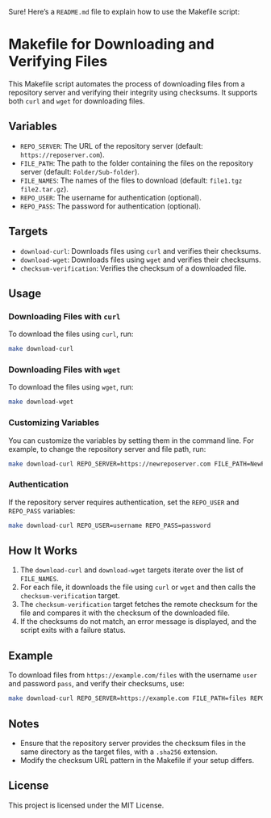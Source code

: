 Sure! Here’s a `README.md` file to explain how to use the Makefile script:

# Makefile for Downloading and Verifying Files

This Makefile script automates the process of downloading files from a repository server and verifying their integrity using checksums. It supports both `curl` and `wget` for downloading files.

## Variables

- `REPO_SERVER`: The URL of the repository server (default: `https://reposerver.com`).
- `FILE_PATH`: The path to the folder containing the files on the repository server (default: `Folder/Sub-folder`).
- `FILE_NAMES`: The names of the files to download (default: `file1.tgz file2.tar.gz`).
- `REPO_USER`: The username for authentication (optional).
- `REPO_PASS`: The password for authentication (optional).

## Targets

- `download-curl`: Downloads files using `curl` and verifies their checksums.
- `download-wget`: Downloads files using `wget` and verifies their checksums.
- `checksum-verification`: Verifies the checksum of a downloaded file.

## Usage

### Downloading Files with `curl`

To download the files using `curl`, run:

```sh
make download-curl
```

### Downloading Files with `wget`

To download the files using `wget`, run:

```sh
make download-wget
```

### Customizing Variables

You can customize the variables by setting them in the command line. For example, to change the repository server and file path, run:

```sh
make download-curl REPO_SERVER=https://newreposerver.com FILE_PATH=NewFolder/Sub-folder
```

### Authentication

If the repository server requires authentication, set the `REPO_USER` and `REPO_PASS` variables:

```sh
make download-curl REPO_USER=username REPO_PASS=password
```

## How It Works

1. The `download-curl` and `download-wget` targets iterate over the list of `FILE_NAMES`.
2. For each file, it downloads the file using `curl` or `wget` and then calls the `checksum-verification` target.
3. The `checksum-verification` target fetches the remote checksum for the file and compares it with the checksum of the downloaded file.
4. If the checksums do not match, an error message is displayed, and the script exits with a failure status.

## Example

To download files from `https://example.com/files` with the username `user` and password `pass`, and verify their checksums, use:

```sh
make download-curl REPO_SERVER=https://example.com FILE_PATH=files REPO_USER=user REPO_PASS=pass
```

## Notes

- Ensure that the repository server provides the checksum files in the same directory as the target files, with a `.sha256` extension.
- Modify the checksum URL pattern in the Makefile if your setup differs.

## License

This project is licensed under the MIT License.
